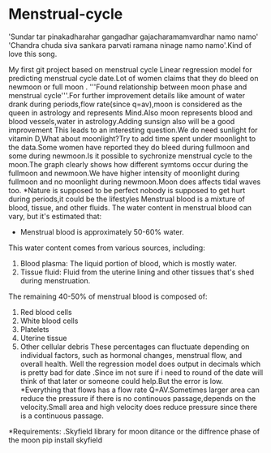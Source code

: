 # Menstrual-cycle
'Sundar tar pinakadharahar gangadhar gajacharamamvardhar namo namo'
'Chandra chuda siva sankara parvati ramana ninage namo namo'.Kind of love this song.


My first git project based on menstrual cycle 
Linear regression model for predicting menstrual cycle date.Lot of women claims that they do bleed on newmoon or full moon .
'''Found relationship between moon phase and menstrual cycle'''.For further improvement details like amount
 of water drank during periods,flow rate(since q=av),moon is considered as the queen in astrology and represents 
 Mind.Also moon represents blood and blood vessels,water in astrology.Adding sunsign also will be a good improvement
 This leads to an interesting question.We do need sunlight for vitamin D,What about moonlight?Try to add time spent under
 moonlight to the data.Some women have reported they do bleed during fullmoon and some during newmoon.Is it
 possible to sychronize menstrual cycle to the moon.The graph clearly shows how different symtoms occur during the
 fullmoon and newmoon.We have higher intensity of moonlight during fullmoon and no moonlight during newmoon.Moon does 
 affects tidal waves too.
*Nature is supposed to be perfect nobody is supposed to get hurt during periods,it could be the lifestyles
 Menstrual blood is a mixture of blood, tissue, and other fluids. The water content in menstrual blood can vary, but it's estimated that:

- Menstrual blood is approximately 50-60% water.

This water content comes from various sources, including:

1. Blood plasma: The liquid portion of blood, which is mostly water.
2. Tissue fluid: Fluid from the uterine lining and other tissues that's shed during menstruation.

The remaining 40-50% of menstrual blood is composed of:

1. Red blood cells
2. White blood cells
3. Platelets
4. Uterine tissue
5. Other cellular debris
 These percentages can fluctuate depending on individual factors, such as hormonal changes, menstrual flow, and overall health.
Well the regression model does output in decimals which is pretty bad for date .Since im not sure if i need to round of the date will think of that later or someone could help.But the error is low.
*Everything that flows has a flow rate Q=AV.Sometimes larger area can reduce the pressure if there is no continouos passage,depends on the velocity.Small area and high velocity does reduce pressure since there is a continuous passage.

*Requirements:
.Skyfield library for moon ditance or the diffrence phase of the moon
pip install skyfield
